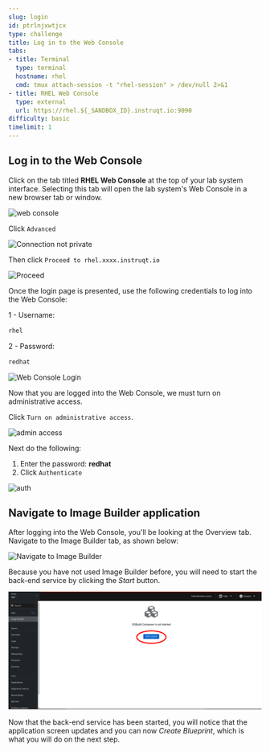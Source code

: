 ```yaml
---
slug: login
id: ptrlnjxwtjcx
type: challenge
title: Log in to the Web Console
tabs:
- title: Terminal
  type: terminal
  hostname: rhel
  cmd: tmux attach-session -t "rhel-session" > /dev/null 2>&1
- title: RHEL Web Console
  type: external
  url: https://rhel.${_SANDBOX_ID}.instruqt.io:9090
difficulty: basic
timelimit: 1
---
```

## Log in to the Web Console

Click on the tab titled **RHEL Web Console** at the top of  your lab system interface. Selecting this tab will open the lab system's Web Console in a
new browser tab or window.

![web console](../assets/pop-out-2.png)

Click `Advanced`

![Connection not private](../assets/connection-not-private.png)

Then click `Proceed to rhel.xxxx.instruqt.io`

![Proceed](../assets/proceed.png)

Once the login page is presented, use the following credentials to log into the Web Console:

1 - Username:

```bash
rhel
```

2 - Password:

```bash
redhat
```

![Web Console Login](../assets/Web-console-login.png)

Now that you are logged into the Web Console, we must turn on administrative access.

Click `Turn on administrative access`.

![admin access](../assets/turn-on-admin.png)

Next do the following:

1) Enter the password: **redhat**
2) Click `Authenticate`

![auth](../assets/auth.png)

## Navigate to Image Builder application

After logging into the Web Console, you'll be looking at the Overview tab. Navigate to the Image Builder tab, as shown below:

![Navigate to Image Builder](../assets/Nav-ImageBuilder.png)

Because you have not used Image Builder before, you will need to start the back-end service by clicking the *Start* button.

![Start Image Builder Service](../assets/ImageBuilder-start-service.png)

Now that the back-end service has been started, you will notice that the application screen updates and you can now *Create Blueprint*, which is what you will do on the next step.
